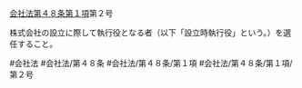 [会社法第４８条第１項](会社法＿＿＿＿第４８条第１項)第２号

株式会社の設立に際して執行役となる者（以下「設立時執行役」という。）を選任すること。


#会社法
#会社法/第４８条
#会社法/第４８条/第１項
#会社法/第４８条/第１項/第２号
